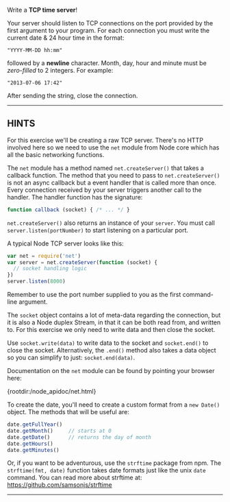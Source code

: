 Write a **TCP time server**!

Your server should listen to TCP connections on the port provided by the first argument to your program. For each connection you must write the current date & 24 hour time in the format:

```
"YYYY-MM-DD hh:mm"
```

followed by a **newline** character. Month, day, hour and minute must be *zero-filled* to 2 integers. For example:

```
"2013-07-06 17:42"
```

After sending the string, close the connection.

----------------------------------------------------------------------
## HINTS

For this exercise we'll be creating a raw TCP server. There's no HTTP involved here so we need to use the `net` module from Node core which has all the basic networking functions.

The `net` module has a method named `net.createServer()` that takes a callback function. The method that you need to pass to `net.createServer()` is not an async callback but a event handler that is called more than once. Every connection received by your server triggers another call to the handler. The handler function has the signature:

```js
function callback (socket) { /* ... */ }
```

`net.createServer()` also returns an instance of your `server`. You must call `server.listen(portNumber)` to start listening on a particular port.

A typical Node TCP server looks like this:

```js
var net = require('net')
var server = net.createServer(function (socket) {
  // socket handling logic
})
server.listen(8000)
```

Remember to use the port number supplied to you as the first command-line argument.

The `socket` object contains a lot of meta-data regarding the connection, but it is also a Node duplex Stream, in that it can be both read from, and written to. For this exercise we only need to write data and then close the socket.

Use `socket.write(data)` to write data to the socket and `socket.end()` to close the socket. Alternatively, the `.end()` method also takes a data object so you can simplify to just: `socket.end(data)`.

Documentation on the `net` module can be found by pointing your browser here:

  {rootdir:/node_apidoc/net.html}

To create the date, you'll need to create a custom format from a `new Date()` object. The methods that will be useful are:

```js
date.getFullYear()
date.getMonth()     // starts at 0
date.getDate()      // returns the day of month
date.getHours()
date.getMinutes()
```

Or, if you want to be adventurous, use the `strftime` package from npm. The `strftime(fmt, date)` function takes date formats just like the unix `date` command. You can read more about strftime at: https://github.com/samsonjs/strftime

----------------------------------------------------------------------
